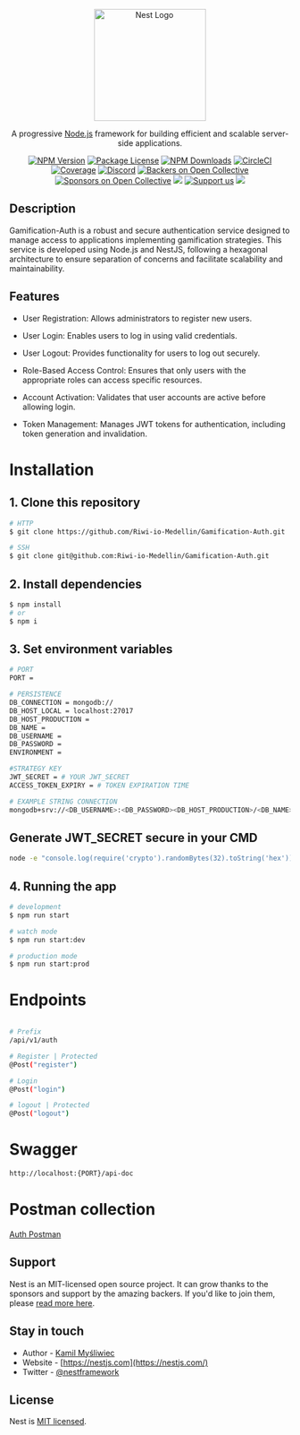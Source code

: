 <p align="center">
  <a href="http://nestjs.com/" target="blank"><img src="https://nestjs.com/img/logo-small.svg" width="200" alt="Nest Logo" /></a>
</p>

[circleci-image]: https://img.shields.io/circleci/build/github/nestjs/nest/master?token=abc123def456
[circleci-url]: https://circleci.com/gh/nestjs/nest

  <p align="center">A progressive <a href="http://nodejs.org" target="_blank">Node.js</a> framework for building efficient and scalable server-side applications.</p>
    <p align="center">
<a href="https://www.npmjs.com/~nestjscore" target="_blank"><img src="https://img.shields.io/npm/v/@nestjs/core.svg" alt="NPM Version" /></a>
<a href="https://www.npmjs.com/~nestjscore" target="_blank"><img src="https://img.shields.io/npm/l/@nestjs/core.svg" alt="Package License" /></a>
<a href="https://www.npmjs.com/~nestjscore" target="_blank"><img src="https://img.shields.io/npm/dm/@nestjs/common.svg" alt="NPM Downloads" /></a>
<a href="https://circleci.com/gh/nestjs/nest" target="_blank"><img src="https://img.shields.io/circleci/build/github/nestjs/nest/master" alt="CircleCI" /></a>
<a href="https://coveralls.io/github/nestjs/nest?branch=master" target="_blank"><img src="https://coveralls.io/repos/github/nestjs/nest/badge.svg?branch=master#9" alt="Coverage" /></a>
<a href="https://discord.gg/G7Qnnhy" target="_blank"><img src="https://img.shields.io/badge/discord-online-brightgreen.svg" alt="Discord"/></a>
<a href="https://opencollective.com/nest#backer" target="_blank"><img src="https://opencollective.com/nest/backers/badge.svg" alt="Backers on Open Collective" /></a>
<a href="https://opencollective.com/nest#sponsor" target="_blank"><img src="https://opencollective.com/nest/sponsors/badge.svg" alt="Sponsors on Open Collective" /></a>
  <a href="https://paypal.me/kamilmysliwiec" target="_blank"><img src="https://img.shields.io/badge/Donate-PayPal-ff3f59.svg"/></a>
    <a href="https://opencollective.com/nest#sponsor"  target="_blank"><img src="https://img.shields.io/badge/Support%20us-Open%20Collective-41B883.svg" alt="Support us"></a>
  <a href="https://twitter.com/nestframework" target="_blank"><img src="https://img.shields.io/twitter/follow/nestframework.svg?style=social&label=Follow"></a>
</p>
  <!--[![Backers on Open Collective](https://opencollective.com/nest/backers/badge.svg)](https://opencollective.com/nest#backer)
  [![Sponsors on Open Collective](https://opencollective.com/nest/sponsors/badge.svg)](https://opencollective.com/nest#sponsor)-->

## Description

Gamification-Auth is a robust and secure authentication service designed to manage access to applications implementing gamification strategies. This service is developed using Node.js and NestJS, following a hexagonal architecture to ensure separation of concerns and facilitate scalability and maintainability.

## Features
- User Registration: Allows administrators to register new users.

- User Login: Enables users to log in using valid credentials.

- User Logout: Provides functionality for users to log out securely.

- Role-Based Access Control: Ensures that only users with the appropriate roles can access specific resources.

- Account Activation: Validates that user accounts are active before allowing login.

- Token Management: Manages JWT tokens for authentication, including token generation and invalidation.


# Installation

## 1. Clone this repository
```bash
# HTTP
$ git clone https://github.com/Riwi-io-Medellin/Gamification-Auth.git

# SSH
$ git clone git@github.com:Riwi-io-Medellin/Gamification-Auth.git
```

## 2. Install dependencies
```bash
$ npm install
# or
$ npm i
```

## 3. Set environment variables
```bash
# PORT
PORT =

# PERSISTENCE
DB_CONNECTION = mongodb://
DB_HOST_LOCAL = localhost:27017
DB_HOST_PRODUCTION =
DB_NAME =
DB_USERNAME =
DB_PASSWORD =
ENVIRONMENT =

#STRATEGY KEY
JWT_SECRET = # YOUR JWT_SECRET
ACCESS_TOKEN_EXPIRY = # TOKEN EXPIRATION TIME

# EXAMPLE STRING CONNECTION
mongodb+srv://<DB_USERNAME>:<DB_PASSWORD><DB_HOST_PRODUCTION>/<DB_NAME>
```

## Generate JWT_SECRET secure in your CMD
```bash
node -e "console.log(require('crypto').randomBytes(32).toString('hex'))"
```

## 4. Running the app

```bash
# development
$ npm run start

# watch mode
$ npm run start:dev

# production mode
$ npm run start:prod
```

# Endpoints
```bash

# Prefix
/api/v1/auth

# Register | Protected
@Post("register")

# Login
@Post("login")

# logout | Protected
@Post("logout")
```

# Swagger
``` bash
http://localhost:{PORT}/api-doc
```

# Postman collection

[Auth Postman]()


## Support

Nest is an MIT-licensed open source project. It can grow thanks to the sponsors and support by the amazing backers. If you'd like to join them, please [read more here](https://docs.nestjs.com/support).

## Stay in touch

- Author - [Kamil Myśliwiec](https://kamilmysliwiec.com)
- Website - [https://nestjs.com](https://nestjs.com/)
- Twitter - [@nestframework](https://twitter.com/nestframework)

## License

Nest is [MIT licensed](LICENSE).
